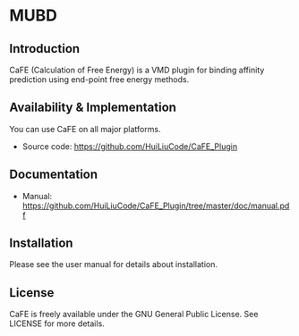 # MUBD

Introduction
-----------------------------------

CaFE (Calculation of Free Energy) is a VMD plugin for binding affinity
prediction using end-point free energy methods.


Availability & Implementation
-----------------------------------

You can use CaFE on all major platforms.

* Source code: https://github.com/HuiLiuCode/CaFE_Plugin


Documentation
-----------------------------------

* Manual: https://github.com/HuiLiuCode/CaFE_Plugin/tree/master/doc/manual.pdf


Installation
-----------------------------------

Please see the user manual for details about installation.


License
-----------------------------------

CaFE is freely available under the GNU General Public License. See LICENSE
for more details.

